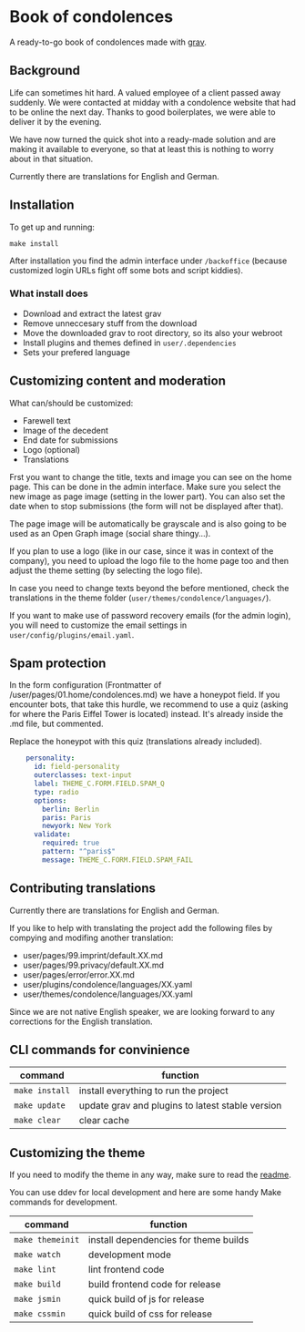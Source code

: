 # Book of condolences

A ready-to-go book of condolences made with [grav](https://getgrav.org).

## Background

Life can sometimes hit hard. A valued employee of a client passed away suddenly. We were contacted at midday with a condolence website that had to be online the next day. Thanks to good boilerplates, we were able to deliver it by the evening.

We have now turned the quick shot into a ready-made solution and are making it available to everyone, so that at least this is nothing to worry about in that situation.

Currently there are translations for English and German.

## Installation

To get up and running:

````
make install
````

After installation you find the admin interface under `/backoffice` (because customized login URLs fight off some bots and script kiddies).

### What install does

* Download and extract the latest grav
* Remove unneccesary stuff from the download
* Move the downloaded grav to root directory, so its also your webroot
* Install plugins and themes defined in ``user/.dependencies``
* Sets your prefered language

## Customizing content and moderation

What can/should be customized:

* Farewell text
* Image of the decedent 
* End date for submissions
* Logo (optional)
* Translations

Frst you want to change the title, texts and image you can see on the home page. This can be done in the admin interface. Make sure you select the new image as page image (setting in the lower part). You can also set the date when to stop submissions (the form will not be displayed after that).

The page image will be automatically be grayscale and is also going to be used as an Open Graph image (social share thingy…).

If you plan to use a logo (like in our case, since it was in context of the company), you need to upload the logo file to the home page too and then adjust the theme setting (by selecting the logo file).

In case you need to change texts beyond the before mentioned, check the translations in the theme folder (`user/themes/condolence/languages/`).

If you want to make use of password recovery emails (for the admin login), you will need to customize the email settings in `user/config/plugins/email.yaml`.

## Spam protection

In the form configuration (Frontmatter of /user/pages/01.home/condolences.md) we have a honeypot field. If you encounter bots, that take this hurdle, we recommend to use a quiz (asking for where the Paris Eiffel Tower is located) instead. It's already inside the .md file, but commented.

Replace the honeypot with this quiz (translations already included).

```yaml
    personality:
      id: field-personality
      outerclasses: text-input
      label: THEME_C.FORM.FIELD.SPAM_Q
      type: radio
      options:
        berlin: Berlin
        paris: Paris
        newyork: New York
      validate:
        required: true
        pattern: "^paris$"
        message: THEME_C.FORM.FIELD.SPAM_FAIL
```

## Contributing translations

Currently there are translations for English and German.

If you like to help with translating the project add the following files by compying and modifing another translation:

* user/pages/99.imprint/default.XX.md
* user/pages/99.privacy/default.XX.md
* user/pages/error/error.XX.md
* user/plugins/condolence/languages/XX.yaml
* user/themes/condolence/languages/XX.yaml

Since we are not native English speaker, we are looking forward to any corrections for the English translation.

## CLI commands for convinience

| command | function |
|---|---|
| `make install` | install everything to run the project |
| `make update` | update grav and plugins to latest stable version |
| `make clear` | clear cache |

## Customizing the theme

If you need to modify the theme in any way, make sure to read the [readme]( ./user/themes/condolence/readme.md).

You can use ddev for local development and here are some handy Make commands for development.

| command | function |
|---|---|
| `make themeinit` | install dependencies for theme builds |
| `make watch` | development mode |
| `make lint` | lint frontend code |
| `make build` | build frontend code for release |
| `make jsmin` | quick build of js for release |
| `make cssmin` | quick build of css for release |